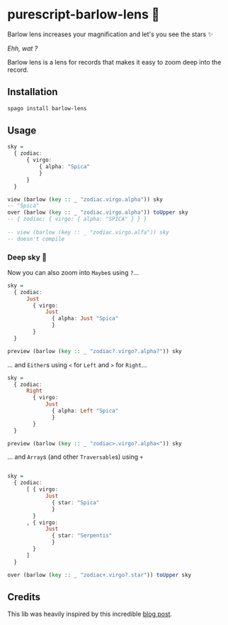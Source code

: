 # purescript-barlow-lens 🔭

Barlow lens increases your magnification and let's you see the stars ✨

*Ehh, wat ?*

Barlow lens is a lens for records that makes it easy to zoom deep into the record.

## Installation

```bash
spago install barlow-lens
```

## Usage 

```purescript
sky =
  { zodiac:
      { virgo:
          { alpha: "Spica"
          }
      }
  }

view (barlow (key :: _ "zodiac.virgo.alpha")) sky
-- "Spica"
over (barlow (key :: _ "zodiac.virgo.alpha")) toUpper sky
-- { zodiac: { virgo: { alpha: "SPICA" } } }
    
-- view (barlow (key :: _ "zodiac.virgo.alfa")) sky 
-- doesn't compile
```

### Deep sky 🌌

Now you can also zoom into `Maybe`s using `?`...

```purescript 
sky =
  { zodiac:
      Just
        { virgo:
            Just
              { alpha: Just "Spica"
              }
        }
  }

preview (barlow (key :: _ "zodiac?.virgo?.alpha?")) sky
```
... and `Either`s using `<` for `Left` and `>` for `Right`...

```purescript 
sky =
  { zodiac:
      Right
        { virgo:
            Just
              { alpha: Left "Spica"
              }
        }
  }

preview (barlow (key :: _ "zodiac>.virgo?.alpha<")) sky
```

... and `Array`s (and other `Traversable`s) using `+`

```purescript 

sky =
  { zodiac:
      [ { virgo:
            Just
              { star: "Spica"
              }
        }
      , { virgo:
            Just
              { star: "Serpentis"
              }
        }
      ]
  }

over (barlow (key :: _ "zodiac+.virgo?.star")) toUpper sky
```

## Credits

This lib was heavily inspired by this incredible [blog post](https://blog.csongor.co.uk/purescript-safe-printf/#The%20problem).
